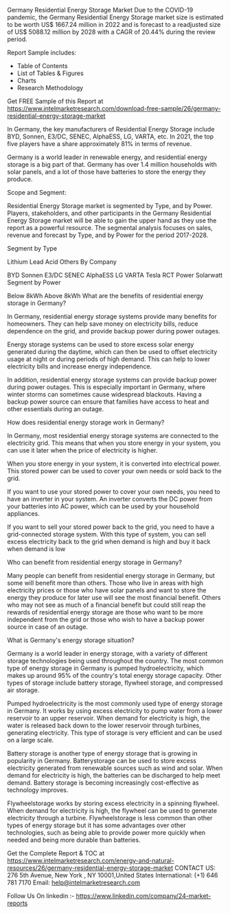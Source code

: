 Germany Residential Energy Storage Market
Due to the COVID-19 pandemic, the Germany Residential Energy Storage market size is estimated to be worth US$ 1667.24 million in 2022 and is forecast to a readjusted size of US$ 5088.12 million by 2028 with a CAGR of 20.44% during the review period.





Report Sample includes:
- Table of Contents
- List of Tables & Figures
- Charts
- Research Methodology

Get FREE Sample of this Report at https://www.intelmarketresearch.com/download-free-sample/26/germany-residential-energy-storage-market




In Germany, the key manufacturers of Residential Energy Storage include BYD, Sonnen, E3/DC, SENEC, AlphaESS, LG, VARTA, etc. In 2021, the top five players have a share approximately 81% in terms of revenue.



Germany is a world leader in renewable energy, and residential energy storage is a big part of that. Germany has over 1.4 million households with solar panels, and a lot of those have batteries to store the energy they produce.

Scope and Segment:



Residential Energy Storage market is segmented by Type, and by Power. Players, stakeholders, and other participants in the Germany Residential Energy Storage market will be able to gain the upper hand as they use the report as a powerful resource. The segmental analysis focuses on sales, revenue and forecast by Type, and by Power for the period 2017-2028.

Segment by Type



Lithium
Lead Acid
Others
By Company



BYD
Sonnen
E3/DC
SENEC
AlphaESS
LG
VARTA
Tesla
RCT Power
Solarwatt
Segment by Power



Below 8kWh
Above 8kWh
What are the benefits of residential energy storage in Germany?



In Germany, residential energy storage systems provide many benefits for homeowners. They can help save money on electricity bills, reduce dependence on the grid, and provide backup power during power outages.



Energy storage systems can be used to store excess solar energy generated during the daytime, which can then be used to offset electricity usage at night or during periods of high demand. This can help to lower electricity bills and increase energy independence.



In addition, residential energy storage systems can provide backup power during power outages. This is especially important in Germany, where winter storms can sometimes cause widespread blackouts. Having a backup power source can ensure that families have access to heat and other essentials during an outage.

How does residential energy storage work in Germany?



In Germany, most residential energy storage systems are connected to the electricity grid. This means that when you store energy in your system, you can use it later when the price of electricity is higher.



When you store energy in your system, it is converted into electrical power. This stored power can be used to cover your own needs or sold back to the grid.



If you want to use your stored power to cover your own needs, you need to have an inverter in your system. An inverter converts the DC power from your batteries into AC power, which can be used by your household appliances.



If you want to sell your stored power back to the grid, you need to have a grid-connected storage system. With this type of system, you can sell excess electricity back to the grid when demand is high and buy it back when demand is low

Who can benefit from residential energy storage in Germany?



Many people can benefit from residential energy storage in Germany, but some will benefit more than others. Those who live in areas with high electricity prices or those who have solar panels and want to store the energy they produce for later use will see the most financial benefit. Others who may not see as much of a financial benefit but could still reap the rewards of residential energy storage are those who want to be more independent from the grid or those who wish to have a backup power source in case of an outage.

What is Germany's energy storage situation?



Germany is a world leader in energy storage, with a variety of different storage technologies being used throughout the country. The most common type of energy storage in Germany is pumped hydroelectricity, which makes up around 95% of the country's total energy storage capacity. Other types of storage include battery storage, flywheel storage, and compressed air storage.



Pumped hydroelectricity is the most commonly used type of energy storage in Germany. It works by using excess electricity to pump water from a lower reservoir to an upper reservoir. When demand for electricity is high, the water is released back down to the lower reservoir through turbines, generating electricity. This type of storage is very efficient and can be used on a large scale.



Battery storage is another type of energy storage that is growing in popularity in Germany. Batterystorage can be used to store excess electricity generated from renewable sources such as wind and solar. When demand for electricity is high, the batteries can be discharged to help meet demand. Battery storage is becoming increasingly cost-effective as technology improves.



Flywheelstorage works by storing excess electricity in a spinning flywheel. When demand for electricity is high, the flywheel can be used to generate electricity through a turbine. Flywheelstorage is less common than other types of energy storage but it has some advantages over other technologies, such as being able to provide power more quickly when needed and being more durable than batteries.

Get the Complete Report & TOC at https://www.intelmarketresearch.com/energy-and-natural-resources/26/germany-residential-energy-storage-market
CONTACT US:
276 5th Avenue, New York , NY 10001,United States
International: (+1) 646 781 7170
Email: help@intelmarketresearch.com

Follow Us On linkedin :- https://www.linkedin.com/company/24-market-reports
